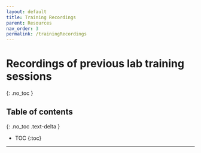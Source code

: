 ```yaml
---
layout: default
title: Training Recordings
parent: Resources
nav_order: 3
permalink: /trainingRecordings
---
```


# Recordings of previous lab training sessions
{: .no_toc }

## Table of contents
{: .no_toc .text-delta }

* TOC
{:toc}

---
